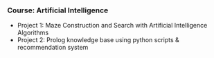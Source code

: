 ### Course: Artificial Intelligence
- Project 1: Maze Construction and Search with Artificial Intelligence Algorithms
- Project 2: Prolog knowledge base using python scripts & recommendation system
